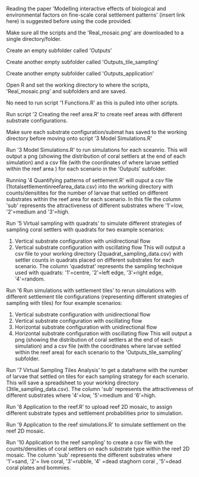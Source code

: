 Reading the paper 'Modelling interactive effects of biological and environmental factors on fine-scale coral settlement patterns' (insert link here) is suggested before using the code provided.

Make sure all the scripts and the 'Real_mosaic.png' are downloaded to a single directory/folder.

Create an empty subfolder called 'Outputs'

Create another empty subfolder called 'Outputs_tile_sampling'

Create another empty subfolder called 'Outputs_application'

Open R and set the working directory to where the scripts, 'Real_mosaic.png' and subfolders and are saved.

No need to run script '1 Functions.R' as this is pulled into other scripts.

Run script '2 Creating the reef area.R' to create reef areas with different substrate configurations.

Make sure each substrate configuration/submat has saved to the working directory before moving onto script '3 Model Simulations.R'

Run '3 Model Simulations.R' to run simulations for each sceanrio. This will output a png (showing the distribution of coral settlers at the end of each simulation)
and a csv file (with the coordinates of where larvae settled within the reef area ) for each scenario in the 'Outputs' subfolder.

Running '4 Quantifying patterns of settlement.R' will ouput a csv file (1totalsettlementinreefarea_data.csv) into the working directory with counts/densitites for the number of larvae that settled on different substrates
within the reef area for each scenario. In this file the column 'sub' represents the attractiveness of different substrates where '1'=low, '2'=medium and '3'=high.

Run '5 Virtual sampling with quadrats' to simulate different strategies of sampling coral settlers with quadrats for two example scenarios:
1) Vertical substrate configuration with unidirectional flow
2) Vertical substrate configuration with oscillating flow
This will output a csv file to your working directory (2quadrat_sampling_data.csv) with settler counts in quadrats placed on different substrates for each scenario.
The column 'quadstrat' represents the sampling technique used with quadrats:
'1'=centre, '2'=left edge, '3'=right edge, '4'=random.

Run '6 Run simulations with settlement tiles' to rerun simulations with different settlement tile configurations (representing different strategies of sampling with tiles) for four example scenarios:
1) Vertical substrate configuration with unidirectional flow
2) Vertical substrate configuration with oscillating flow
1) Horizontal substrate configuration with unidirectional flow
2) Horizontal substrate configuration with oscillating flow
This will output a png (showing the distribution of coral settlers at the end of each simulation) and a csv file (with the coordinates where larvae settled within the reef area) for each scenario to the 'Outputs_tile_sampling' subfolder.

Run '7 Virtual Sampling Tiles Analysis' to get a dataframe with the number of larvae that settled on tiles for each sampling strategy for each scenario.
This will save a spreadsheet to your working directory (3tile_sampling_data.csv).
The column 'sub' represents the attractiveness of different substrates where
'4'=low, '5'=medium and '6'=high.

Run '8 Application to the reef.R' to upload reef 2D mosaic, to assign different substrate types and settlement probabilities prior to simulation.

Run '9 Application to the reef simulations.R' to simulate settlement on the reef 2D mosaic.

Run '10 Application to the reef sampling' to create a csv file with the counts/densities of coral settlers on each substrate type within the reef 2D mosaic. The column 'sub' represents the different substrates where
'1'=sand, '2'= live coral, '3'=rubble, '4' =dead staghorn coral , '5'=dead coral plates and bommies.

